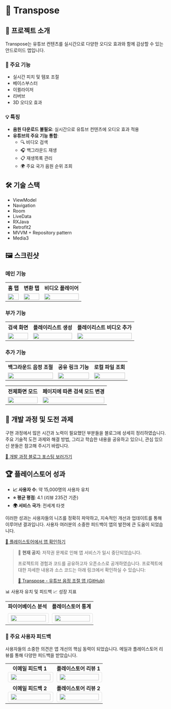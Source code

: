 # 🎵 Transpose

## 📱 프로젝트 소개

Transpose는 유튜브 컨텐츠를 실시간으로 다양한 오디오 효과와 함께 감상할 수 있는 안드로이드 앱입니다.

### 🚀 주요 기능

- 실시간 피치 및 템포 조절
- 베이스부스터
- 이퀼라이저
- 리버브
- 3D 오디오 효과

### 💡 특징

- **음원 다운로드 불필요**: 실시간으로 유튜브 컨텐츠에 오디오 효과 적용
- **유튜브의 주요 기능 통합**:
    - 🔍 비디오 검색
    - 🎧 백그라운드 재생
    - 📋 재생목록 관리
    - 🌍 주요 국가 음원 순위 조회

## 🛠 기술 스택

- ViewModel
- Navigation
- Room
- LiveData
- RXJava
- Retrofit2
- MVVM + Repository pattern
- Media3

## 🖼 스크린샷

### 메인 기능
<table>
    <tr>
        <th>홈 탭</th>
        <th>변환 탭</th>
        <th>비디오 플레이어</th>
    </tr>
    <tr>
        <td><img src="assets/transposepage-ezgif.com-video-to-gif-converter.gif" width="100%" /></td>
        <td><img src="assets/firstpage-ezgif.com-video-to-gif-converter.gif" width="100%"/></td>
        <td><img src="assets/videoplaybackpage-ezgif.com-video-to-gif-converter.gif" width="100%"/></td>
    </tr>
</table>

### 부가 기능
<table>
    <tr>
        <th>검색 화면</th>
        <th>플레이리스트 생성</th>
        <th>플레이리스트 비디오 추가</th>
    </tr>
    <tr>
        <td><img src="assets/searchandplay-ezgif.com-video-to-gif-converter.gif" width="100%" /></td>
        <td><img src="assets/createplaylist-ezgif.com-video-to-gif-converter.gif" width="100%"/></td>
        <td><img src="assets/addvideotoplaylist-ezgif.com-video-to-gif-converter.gif" width="100%"/></td>
    </tr>
</table>

### 추가 기능
<table>
    <tr>
        <th>백그라운드 음정 조절</th>
        <th>공유 링크 기능</th>
        <th>로컬 파일 조회</th>
    </tr>
    <tr>
        <td><img src="assets/notification-ezgif.com-video-to-gif-converter.gif" width="100%" /></td>
        <td><img src="assets/youtubeSharedLink-ezgif.com-video-to-gif-converter%20(1).gif" width="100%"/></td>
        <td><img src="assets/localfile-ezgif.com-video-to-gif-converter.gif" width="100%"/></td>
    </tr>
</table>

<table>
    <tr>
        <th>전체화면 모드</th>
        <th>페이지에 따른 검색 모드 변경</th>
    </tr>
    <tr>
        <td><img src="assets/exoPlayer_expandable.gif" width="100%" /></td>
        <td><img src="assets/youtubeSharedLink-ezgif.com-video-to-gif-converter%20(1).gif" width="100%"/></td>
    </tr>
</table>

## 📝 개발 과정 및 도전 과제

구현 과정에서 많은 시간과 노력이 필요했던 부분들을 블로그에 상세히 정리하였습니다. 주요 기술적 도전 과제와 해결 방법, 그리고 학습한 내용을 공유하고 있으니, 관심 있으신 분들은 참고해 주시기 바랍니다.

[🔗 개발 과정 블로그 포스팅 보러가기](https://joh9911-programming-note.tistory.com/category/%EC%95%88%EB%93%9C%EB%A1%9C%EC%9D%B4%EB%93%9C%20%ED%94%84%EB%A1%9C%EC%A0%9D%ED%8A%B8/%EC%9C%A0%ED%8A%9C%EB%B8%8C%20%EC%9D%8C%EC%A0%95%20%EC%A1%B0%EC%A0%88%20%EC%96%B4%ED%94%8C%EB%A6%AC%EC%BC%80%EC%9D%B4%EC%85%98)

## 🏆 플레이스토어 성과

- **📈 사용자 수**: 약 15,000명의 사용자 유치
- **⭐ 평균 평점**: 4.1 (리뷰 235건 기준)
- **🌍 서비스 국가**: 전세계 타겟

이러한 성과는 사용자들의 니즈를 정확히 파악하고, 지속적인 개선과 업데이트를 통해 이루어낸 결과입니다. 사용자 여러분의 소중한 피드백이 앱의 발전에 큰 도움이 되었습니다.

[🔗 플레이스토어에서 앱 확인하기](https://play.google.com/store/apps/details?id=com.myFile.transpose&hl=En)

> 📢 **현재 공지**: 저작권 문제로 인해 앱 서비스가 일시 중단되었습니다.
>
> 프로젝트의 경험과 코드를 공유하고자 오픈소스로 공개하였습니다. 프로젝트에 대한 자세한 내용과 소스 코드는 아래 링크에서 확인하실 수 있습니다:
>
> [🔗 Transpose - 유튜브 음정 조절 앱 (GitHub)](https://github.com/joh9911/Transpose_Compose)

📊 사용자 유치 및 피드백
📈 성장 지표
<table>
  <tr>
    <td width="50%" align="center">
      <strong>파이어베이스 분석</strong><br>
      <img src="assets/firebase_analytics.png" width="95%" style="max-width: 500px; border: 1px solid #ddd; border-radius: 4px; padding: 5px; margin-top: 10px;" />
    </td>
    <td width="50%" align="center">
      <strong>플레이스토어 통계</strong><br>
      <img src="assets/play_console.jpeg" width="95%" style="max-width: 500px; border: 1px solid #ddd; border-radius: 4px; padding: 5px; margin-top: 10px;" />
    </td>
  </tr>
</table>

<h3>💌 주요 사용자 피드백</h3>
<p>사용자들의 소중한 의견은 앱 개선의 핵심 동력이 되었습니다. 메일과 플레이스토어 리뷰를 통해 다양한 피드백을 받았습니다.</p>
<table>
  <tr>
    <td width="50%" align="center">
      <strong>이메일 피드백 1</strong><br>
      <img src="assets/mail_review_1.png" width="95%" style="max-width: 500px; border: 1px solid #ddd; border-radius: 4px; padding: 5px;" />
    </td>
    <td width="50%" align="center">
      <strong>플레이스토어 리뷰 1</strong><br>
      <img src="assets/playstore_review_1.jpeg" width="95%" style="max-width: 500px; border: 1px solid #ddd; border-radius: 4px; padding: 5px;" />
    </td>
  </tr>
  <tr>
    <td width="50%" align="center">
      <strong>이메일 피드백 2</strong><br>
      <img src="assets/mail_review_2.png" width="95%" style="max-width: 500px; border: 1px solid #ddd; border-radius: 4px; padding: 5px;" />
    </td>
    <td width="50%" align="center">
      <strong>플레이스토어 리뷰 2</strong><br>
      <img src="assets/playstore_review_2.jpeg" width="95%" style="max-width: 500px; border: 1px solid #ddd; border-radius: 4px; padding: 5px;" />
    </td>
  </tr>
</table>
